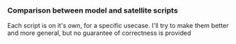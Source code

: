 ### Comparison between model and satellite scripts

Each script is on it's own, for a specific usecase. I'll try to make them better and more general, but no guarantee of correctness is provided

